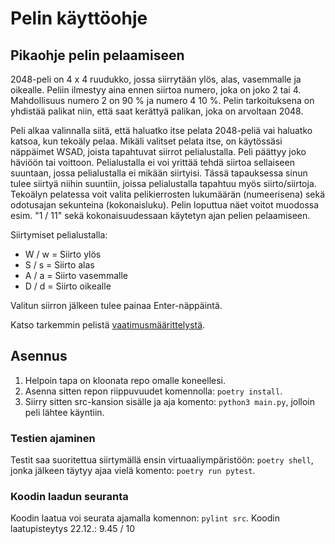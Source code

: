 # Pelin käyttöohje
## Pikaohje pelin pelaamiseen
2048-peli on 4 x 4 ruudukko, jossa siirrytään ylös, alas, vasemmalle ja oikealle. Peliin ilmestyy aina ennen siirtoa numero, joka on joko 2 tai 4. Mahdollisuus numero 2 on 90 % ja numero 4 10 %. Pelin tarkoituksena on yhdistää palikat niin, että saat kerättyä palikan, joka on arvoltaan 2048.

Peli alkaa valinnalla siitä, että haluatko itse pelata 2048-peliä vai haluatko katsoa, kun tekoäly pelaa. Mikäli valitset pelata itse, on käytössäsi näppäimet WSAD, joista tapahtuvat siirrot pelialustalla. Peli päättyy joko häviöön tai voittoon. Pelialustalla ei voi yrittää tehdä siirtoa sellaiseen suuntaan, jossa pelialustalla ei mikään siirtyisi. Tässä tapauksessa sinun tulee siirtyä niihin suuntiin, joissa pelialustalla tapahtuu myös siirto/siirtoja.
Tekoälyn pelatessa voit valita pelikierrosten lukumäärän (numeerisena) sekä odotusajan sekunteina (kokonaisluku). Pelin loputtua näet voitot muodossa esim. "1 / 11" sekä kokonaisuudessaan käytetyn ajan pelien pelaamiseen.

Siirtymiset pelialustalla:

- W / w = Siirto ylös
- S / s = Siirto alas
- A / a = Siirto vasemmalle
- D / d = Siirto oikealle

Valitun siirron jälkeen tulee painaa Enter-näppäintä.

Katso tarkemmin pelistä [vaatimusmäärittelystä](https://github.com/tikuisma/2048/blob/master/dokumentaatio/vaatimusmaarittely.md).

## Asennus
1. Helpoin tapa on kloonata repo omalle koneellesi.
2. Asenna sitten repon riippuvuudet komennolla: ``poetry install``.
3. Siirry sitten src-kansion sisälle ja aja komento: ``python3 main.py``, jolloin peli lähtee käyntiin.

### Testien ajaminen
Testit saa suoritettua siirtymällä ensin virtuaaliympäristöön: ``poetry shell``, jonka jälkeen täytyy ajaa vielä komento: ``poetry run pytest``.

### Koodin laadun seuranta
Koodin laatua voi seurata ajamalla komennon: ``pylint src``.
Koodin laatupisteytys 22.12.: 9.45 / 10